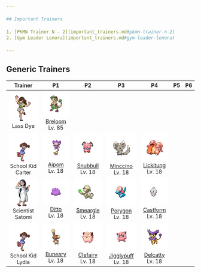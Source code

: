 ```yaml
---

## Important Trainers

1. [PKMN Trainer N – 2](important_trainers.md#pkmn-trainer-n-2)
2. [Gym Leader Lenora](important_trainers.md#gym-leader-lenora)

---
```


## Generic Trainers</h3>

| Trainer | P1 | P2 | P3 | P4 | P5 | P6 |
|:-------:|:--:|:--:|:--:|:--:|:--:|:--:|
| ![Lass Dye](../../assets/trainers/lass.png "Lass Dye")<br>Lass Dye | ![Breloom](../../assets/sprites/breloom/front.png)<br>[Breloom](../../pokemon/breloom.md/)<br>Lv. 85 |
| ![School Kid Carter](../../assets/trainers/school_kid.png "School Kid Carter")<br>School Kid Carter | ![Aipom](../../assets/sprites/aipom/front.png)<br>[Aipom](../../pokemon/aipom.md/)<br>Lv. 18 | ![Snubbull](../../assets/sprites/snubbull/front.png)<br>[Snubbull](../../pokemon/snubbull.md/)<br>Lv. 18 | ![Minccino](../../assets/sprites/minccino/front.png)<br>[Minccino](../../pokemon/minccino.md/)<br>Lv. 18 | ![Lickitung](../../assets/sprites/lickitung/front.png)<br>[Lickitung](../../pokemon/lickitung.md/)<br>Lv. 18 |
| ![Scientist Satomi](../../assets/trainers/scientist.png "Scientist Satomi")<br>Scientist Satomi | ![Ditto](../../assets/sprites/ditto/front.png)<br>[Ditto](../../pokemon/ditto.md/)<br>Lv. 18 | ![Smeargle](../../assets/sprites/smeargle/front.png)<br>[Smeargle](../../pokemon/smeargle.md/)<br>Lv. 18 | ![Porygon](../../assets/sprites/porygon/front.png)<br>[Porygon](../../pokemon/porygon.md/)<br>Lv. 18 | ![Castform](../../assets/sprites/castform/front.png)<br>[Castform](../../pokemon/castform.md/)<br>Lv. 18 |
| ![School Kid Lydia](../../assets/trainers/school_kid.png "School Kid Lydia")<br>School Kid Lydia | ![Buneary](../../assets/sprites/buneary/front.png)<br>[Buneary](../../pokemon/buneary.md/)<br>Lv. 18 | ![Clefairy](../../assets/sprites/clefairy/front.png)<br>[Clefairy](../../pokemon/clefairy.md/)<br>Lv. 18 | ![Jigglypuff](../../assets/sprites/jigglypuff/front.png)<br>[Jigglypuff](../../pokemon/jigglypuff.md/)<br>Lv. 18 | ![Delcatty](../../assets/sprites/delcatty/front.png)<br>[Delcatty](../../pokemon/delcatty.md/)<br>Lv. 18 |

